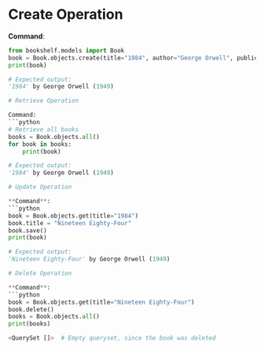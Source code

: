 # Create Operation

**Command**:
```python
from bookshelf.models import Book
book = Book.objects.create(title="1984", author="George Orwell", publication_year=1949)
print(book)

# Expected output:
'1984' by George Orwell (1949)

# Retrieve Operation

Command:
```python
# Retrieve all books
books = Book.objects.all()
for book in books:
    print(book)

# Expected output:
'1984' by George Orwell (1949)

# Update Operation

**Command**:
```python
book = Book.objects.get(title="1984")
book.title = "Nineteen Eighty-Four"
book.save()
print(book)

# Expected output:
'Nineteen Eighty-Four' by George Orwell (1949)

# Delete Operation

**Command**:
```python
book = Book.objects.get(title="Nineteen Eighty-Four")
book.delete()
books = Book.objects.all()
print(books)

<QuerySet []>  # Empty queryset, since the book was deleted
